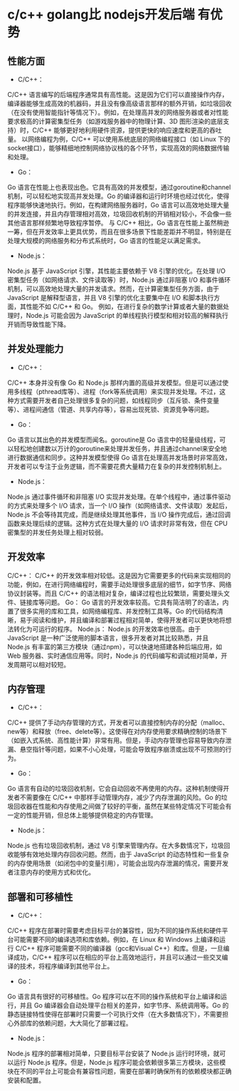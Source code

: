# c/c++ golang比 nodejs开发后端 有优势

## 性能方面

* C/C++：

C/C++ 语言编写的后端程序通常具有高性能。这是因为它们可以直接操作内存，编译器能够生成高效的机器码，并且没有像高级语言那样的额外开销，如垃圾回收（在没有使用智能指针等情况下）。例如，在处理高并发的网络服务器或者对性能要求极高的计算密集型任务（如游戏服务器中的物理计算、3D 图形渲染的底层支持）时，C/C++ 能够更好地利用硬件资源，提供更快的响应速度和更高的吞吐量。
以网络编程为例，C/C++ 可以使用系统底层的网络编程接口（如 Linux 下的socket接口），能够精细地控制网络协议栈的各个环节，实现高效的网络数据传输和处理。

* Go：

Go 语言在性能上也表现出色。它具有高效的并发模型，通过goroutine和channel机制，可以轻松地实现高并发处理。Go 的编译器和运行时环境也经过优化，使得程序能够快速地执行。例如，在构建网络服务器时，Go 语言可以高效地处理大量的并发连接，并且内存管理相对高效，垃圾回收机制的开销相对较小，不会像一些其他语言那样频繁地导致程序暂停。
与 C/C++ 相比，Go 语言在性能上虽然稍逊一筹，但在开发效率上更具优势，而且在很多场景下性能差距并不明显，特别是在处理大规模的网络服务和分布式系统时，Go 语言的性能足以满足需求。

* Node.js：

Node.js 基于 JavaScript 引擎，其性能主要依赖于 V8 引擎的优化。在处理 I/O 密集型任务（如网络请求、文件读取等）时，Node.js 通过非阻塞 I/O 和事件循环机制，可以高效地处理大量的并发请求。然而，在计算密集型任务方面，由于 JavaScript 是解释型语言，并且 V8 引擎的优化主要集中在 I/O 和脚本执行方面，其性能不如 C/C++ 和 Go。
例如，在进行复杂的数学计算或者大量的数据处理时，Node.js 可能会因为 JavaScript 的单线程执行模型和相对较高的解释执行开销而导致性能下降。

## 并发处理能力

* C/C++：

C/C++ 本身并没有像 Go 和 Node.js 那样内置的高级并发模型。但是可以通过使用多线程（pthread库等）、进程（fork等系统调用）来实现并发处理。不过，这种方式需要开发者自己处理很多复杂的问题，如线程同步（互斥锁、条件变量等）、进程间通信（管道、共享内存等），容易出现死锁、资源竞争等问题。

* Go：

Go 语言以其出色的并发模型而闻名。goroutine是 Go 语言中的轻量级线程，可以轻松地创建数以万计的goroutine来处理并发任务，并且通过channel来安全地进行数据通信和同步。这种并发模型使得 Go 语言在处理高并发场景时非常高效，开发者可以专注于业务逻辑，而不需要花费大量精力在复杂的并发控制机制上。

* Node.js：

Node.js 通过事件循环和非阻塞 I/O 实现并发处理。在单个线程中，通过事件驱动的方式来处理多个 I/O 请求，当一个 I/O 操作（如网络请求、文件读取）发起后，Node.js 不会等待其完成，而是继续处理其他事件，当 I/O 操作完成后，通过回调函数来处理后续的逻辑。这种方式在处理大量的 I/O 请求时非常有效，但在 CPU 密集型的并发任务处理上相对较弱。

## 开发效率

C/C++：
C/C++ 的开发效率相对较低。这是因为它需要更多的代码来实现相同的功能，例如，在进行网络编程时，需要手动处理很多底层的细节，如字节序、网络协议封装等。而且 C/C++ 的语法相对复杂，编译过程也比较繁琐，需要处理头文件、链接库等问题。
Go：
Go 语言的开发效率较高。它具有简洁明了的语法，内置了很多实用的库和工具，如网络编程库、并发控制工具等。Go 的代码结构清晰，易于阅读和维护，并且编译和部署过程相对简单，使得开发者可以更快地将想法转化为可运行的程序。
Node.js：
Node.js 的开发效率也很高。由于 JavaScript 是一种广泛使用的脚本语言，很多开发者对其比较熟悉，并且 Node.js 有丰富的第三方模块（通过npm），可以快速地搭建各种后端应用，如 Web 服务器、实时通信应用等。同时，Node.js 的代码编写和调试相对简单，开发周期可以相对较短。

## 内存管理

* C/C++：

C/C++ 提供了手动内存管理的方式，开发者可以直接控制内存的分配（malloc、new等）和释放（free、delete等）。这使得在对内存使用要求精确控制的场景下（如嵌入式系统、高性能计算）非常有用。但是，手动内存管理也容易导致内存泄漏、悬空指针等问题，如果不小心处理，可能会导致程序崩溃或出现不可预测的行为。

* Go：

Go 语言有自动的垃圾回收机制，它会自动回收不再使用的内存。这种机制使得开发者不需要像在 C/C++ 中那样手动管理内存，减少了内存泄漏的风险。Go 的垃圾回收器在性能和内存使用之间做了较好的平衡，虽然在某些特定情况下可能会有一定的性能开销，但总体上能够提供稳定的内存管理。

* Node.js：

Node.js 也有垃圾回收机制，通过 V8 引擎来管理内存。在大多数情况下，垃圾回收能够有效地处理内存回收问题。然而，由于 JavaScript 的动态特性和一些复杂的内存使用场景（如闭包中的变量引用），可能会出现内存泄漏的情况，需要开发者注意内存的使用方式和优化。

## 部署和可移植性

* C/C++：

C/C++ 程序在部署时需要考虑目标平台的兼容性，因为不同的操作系统和硬件平台可能需要不同的编译选项和库依赖。例如，在 Linux 和 Windows 上编译和运行 C/C++ 程序可能需要不同的编译器（gcc和Visual C++）和库。但是，一旦编译成功，C/C++ 程序可以在相应的平台上高效地运行，并且可以通过一些交叉编译的技术，将程序编译到其他平台上。

* Go：

Go 语言具有很好的可移植性。Go 程序可以在不同的操作系统和平台上编译和运行，并且 Go 编译器会自动处理平台相关的差异，如字节序、系统调用等。Go 的静态链接特性使得在部署时只需要一个可执行文件（在大多数情况下），不需要担心外部库的依赖问题，大大简化了部署过程。

* Node.js：

Node.js 程序的部署相对简单，只要目标平台安装了 Node.js 运行时环境，就可以运行 Node.js 程序。但是，Node.js 程序可能会依赖很多第三方模块，这些模块在不同的平台上可能会有兼容性问题，需要在部署时确保所有的依赖模块都正确安装和配置。
